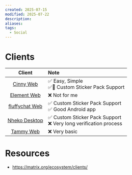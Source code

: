 ```yaml
---
created: 2025-07-15
modified: 2025-07-22
description: 
aliases: 
tags:
  - Social
---
```


# Clients

|                      Client                      | Note                                                                |
| :----------------------------------------------: | :------------------------------------------------------------------ |
|          [Cinny Web](https://cinny.in/)          | ✅ Easy, Simple<br>✅💯 Custom Sticker Pack Support                 |
|      [Element Web](https://app.element.io/)      | ❌ Not for me                                                       |
|   [fluffychat Web](https://fluffychat.im/web/)   | ✅ Custom Sticker Pack Support<br>✅ Good Android app               |
| [Nheko Desktop](https://nheko-reborn.github.io/) | ✅ Custom Sticker Pack Support<br>❌ Very long verification process |
| [Tammy Web](https://gitlab.com/connect2x/tammy)  | ❌ Very basic                                                       |

# Resources

- https://matrix.org/ecosystem/clients/
